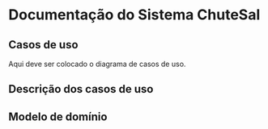 # Documentação do Sistema ChuteSal

## Casos de uso

Aqui deve ser colocado o diagrama de casos de uso.

## Descrição dos casos de uso

## Modelo de domínio
